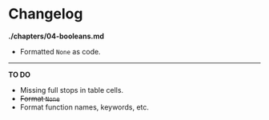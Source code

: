 # Changelog

**./chapters/04-booleans.md**
* Formatted `None` as code.

---

**TO DO**
* Missing full stops in table cells.
* ~~Format `None`~~
* Format function names, keywords, etc.